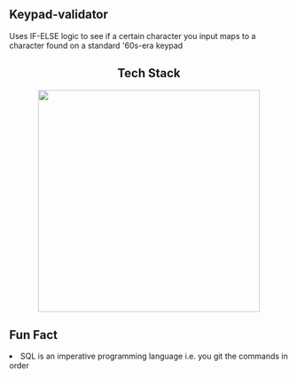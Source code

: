 ## Keypad-validator

Uses IF-ELSE logic to see if a certain character you input maps to a character found on a standard '60s-era keypad

<h2 align="center" width="1200px"> Tech Stack </h2> 
<p align="center">
  <img width="400px" src="https://skillicons.dev/icons?i=postgres,git,vscode&perline=10" />
</p>


## Fun Fact

<li>SQL is an imperative programming language i.e. you git the commands in order</li>
